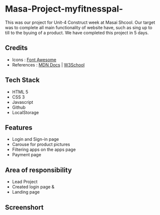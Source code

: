 # Masa-Project-myfitnesspal-
This was our project for Unit-4 Construct week at Masai Shcool.
Our target was to complete all main functionality of  website have, such as sing up to till to the byuing of a product.
We have completed this project in 5 days.


## Credits

- Icons : [Font Awesome](https://fontawesome.com/)
- References : [MDN Docs](https://developer.mozilla.org/en-US/) | [W3School](https://www.w3schools.com/)

## Tech Stack

- HTML 5
- CSS 3
- Javascript
- Github
- LocalStorage

## Features

- Login and Sign-in page
- Carouse for product pictures
- Filtering apps on the apps page
- Payment page

## Area of responsibility

- Lead Project
- Created login page &
- Landing page

## Screenshort



